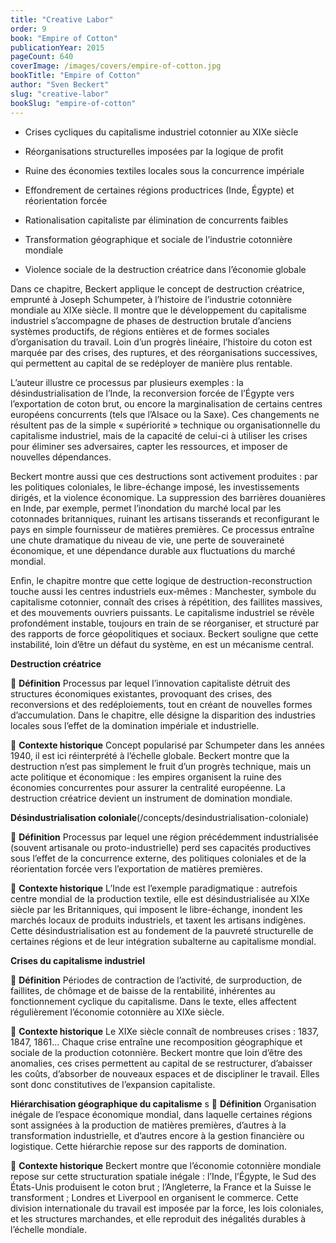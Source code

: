 ```yaml
---
title: "Creative Labor"
order: 9
book: "Empire of Cotton"
publicationYear: 2015
pageCount: 640
coverImage: /images/covers/empire-of-cotton.jpg
bookTitle: "Empire of Cotton"
author: "Sven Beckert"
slug: "creative-labor"
bookSlug: "empire-of-cotton"
---
```


<!--themes:start-->
- Crises cycliques du capitalisme industriel cotonnier au XIXe siècle

- Réorganisations structurelles imposées par la logique de profit

- Ruine des économies textiles locales sous la concurrence impériale

- Effondrement de certaines régions productrices (Inde, Égypte) et réorientation forcée

- Rationalisation capitaliste par élimination de concurrents faibles

- Transformation géographique et sociale de l’industrie cotonnière mondiale

- Violence sociale de la destruction créatrice dans l’économie globale
<!--themes:end-->

<!--summary:start-->

Dans ce chapitre, Beckert applique le concept de destruction créatrice, emprunté à Joseph Schumpeter, à l’histoire de l’industrie cotonnière mondiale au XIXe siècle. Il montre que le développement du capitalisme industriel s’accompagne de phases de destruction brutale d’anciens systèmes productifs, de régions entières et de formes sociales d’organisation du travail. Loin d’un progrès linéaire, l’histoire du coton est marquée par des crises, des ruptures, et des réorganisations successives, qui permettent au capital de se redéployer de manière plus rentable.

L’auteur illustre ce processus par plusieurs exemples : la désindustrialisation de l’Inde, la reconversion forcée de l’Égypte vers l’exportation de coton brut, ou encore la marginalisation de certains centres européens concurrents (tels que l’Alsace ou la Saxe). Ces changements ne résultent pas de la simple « supériorité » technique ou organisationnelle du capitalisme industriel, mais de la capacité de celui-ci à utiliser les crises pour éliminer ses adversaires, capter les ressources, et imposer de nouvelles dépendances.

Beckert montre aussi que ces destructions sont activement produites : par les politiques coloniales, le libre-échange imposé, les investissements dirigés, et la violence économique. La suppression des barrières douanières en Inde, par exemple, permet l’inondation du marché local par les cotonnades britanniques, ruinant les artisans tisserands et reconfigurant le pays en simple fournisseur de matières premières. Ce processus entraîne une chute dramatique du niveau de vie, une perte de souveraineté économique, et une dépendance durable aux fluctuations du marché mondial.

Enfin, le chapitre montre que cette logique de destruction-reconstruction touche aussi les centres industriels eux-mêmes : Manchester, symbole du capitalisme cotonnier, connaît des crises à répétition, des faillites massives, et des mouvements ouvriers puissants. Le capitalisme industriel se révèle profondément instable, toujours en train de se réorganiser, et structuré par des rapports de force géopolitiques et sociaux. Beckert souligne que cette instabilité, loin d’être un défaut du système, en est un mécanisme central.


<!--summary:end-->

<!--concepts:start-->
**Destruction créatrice**

🔹 **Définition**
Processus par lequel l’innovation capitaliste détruit des structures économiques existantes, provoquant des crises, des reconversions et des redéploiements, tout en créant de nouvelles formes d’accumulation. Dans le chapitre, elle désigne la disparition des industries locales sous l’effet de la domination impériale et industrielle.

🔹 **Contexte historique**
Concept popularisé par Schumpeter dans les années 1940, il est ici réinterprété à l’échelle globale. Beckert montre que la destruction n’est pas simplement le fruit d’un progrès technique, mais un acte politique et économique : les empires organisent la ruine des économies concurrentes pour assurer la centralité européenne. La destruction créatrice devient un instrument de domination mondiale.

**Désindustrialisation coloniale**(/concepts/desindustrialisation-coloniale)

🔹 **Définition**
Processus par lequel une région précédemment industrialisée (souvent artisanale ou proto-industrielle) perd ses capacités productives sous l’effet de la concurrence externe, des politiques coloniales et de la réorientation forcée vers l’exportation de matières premières.

🔹 **Contexte historique**
L’Inde est l’exemple paradigmatique : autrefois centre mondial de la production textile, elle est désindustrialisée au XIXe siècle par les Britanniques, qui imposent le libre-échange, inondent les marchés locaux de produits industriels, et taxent les artisans indigènes. Cette désindustrialisation est au fondement de la pauvreté structurelle de certaines régions et de leur intégration subalterne au capitalisme mondial.

**Crises du capitalisme industriel**

🔹 **Définition**
Périodes de contraction de l’activité, de surproduction, de faillites, de chômage et de baisse de la rentabilité, inhérentes au fonctionnement cyclique du capitalisme. Dans le texte, elles affectent régulièrement l’économie cotonnière au XIXe siècle.

🔹 **Contexte historique**
Le XIXe siècle connaît de nombreuses crises : 1837, 1847, 1861… Chaque crise entraîne une recomposition géographique et sociale de la production cotonnière. Beckert montre que loin d’être des anomalies, ces crises permettent au capital de se restructurer, d’abaisser les coûts, d’absorber de nouveaux espaces et de discipliner le travail. Elles sont donc constitutives de l’expansion capitaliste.

**Hiérarchisation géographique du capitalisme**
s
🔹 **Définition**
Organisation inégale de l’espace économique mondial, dans laquelle certaines régions sont assignées à la production de matières premières, d’autres à la transformation industrielle, et d’autres encore à la gestion financière ou logistique. Cette hiérarchie repose sur des rapports de domination.

🔹 **Contexte historique**
Beckert montre que l’économie cotonnière mondiale repose sur cette structuration spatiale inégale : l’Inde, l’Égypte, le Sud des États-Unis produisent le coton brut ; l’Angleterre, la France et la Suisse le transforment ; Londres et Liverpool en organisent le commerce. Cette division internationale du travail est imposée par la force, les lois coloniales, et les structures marchandes, et elle reproduit des inégalités durables à l’échelle mondiale.
<!--concepts:end-->